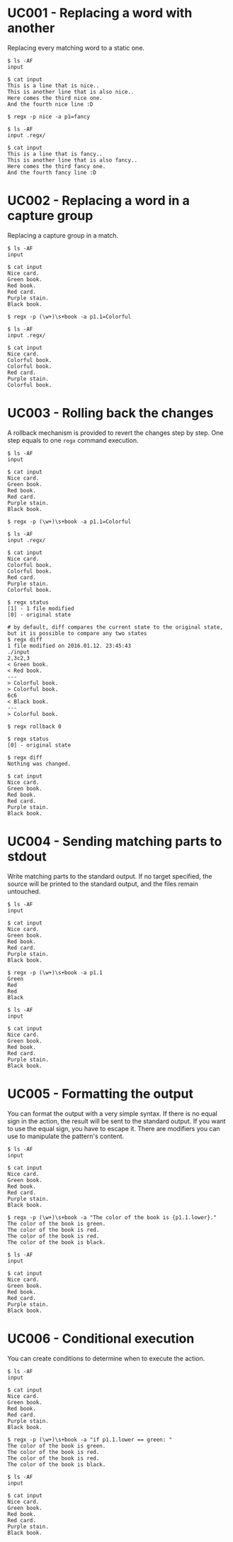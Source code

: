 # UC001 - Replacing a word with another

Replacing every matching word to a static one.

```
$ ls -AF
input

$ cat input
This is a line that is nice..
This is another line that is also nice..
Here comes the third nice one.
And the fourth nice line :D

$ regx -p nice -a p1=fancy

$ ls -AF
input .regx/

$ cat input
This is a line that is fancy..
This is another line that is also fancy..
Here comes the third fancy one.
And the fourth fancy line :D
```


# UC002 - Replacing a word in a capture group

Replacing a capture group in a match.

```
$ ls -AF
input

$ cat input
Nice card.
Green book.
Red book.
Red card.
Purple stain.
Black book.

$ regx -p (\w+)\s+book -a p1.1=Colorful

$ ls -AF
input .regx/

$ cat input
Nice card.
Colorful book.
Colorful book.
Red card.
Purple stain.
Colorful book.
```

# UC003 - Rolling back the changes

A rollback mechanism is provided to revert the changes step by step. One step equals to one `regx` command execution.

```
$ ls -AF
input

$ cat input
Nice card.
Green book.
Red book.
Red card.
Purple stain.
Black book.

$ regx -p (\w+)\s+book -a p1.1=Colorful

$ ls -AF
input .regx/

$ cat input
Nice card.
Colorful book.
Colorful book.
Red card.
Purple stain.
Colorful book.

$ regx status
[1] - 1 file modified
[0] - original state

# by default, diff compares the current state to the original state, but it is possible to compare any two states
$ regx diff
1 file modified on 2016.01.12. 23:45:43
./input
2,3c2,3
< Green book.
< Red book.
---
> Colorful book.
> Colorful book.
6c6
< Black book.
---
> Colorful book.

$ regx rollback 0

$ regx status
[0] - original state

$ regx diff
Nothing was changed.

$ cat input
Nice card.
Green book.
Red book.
Red card.
Purple stain.
Black book.
```

# UC004 - Sending matching parts to stdout

Write matching parts to the standard output. If no target specified, the source will be printed to the standard output, and the files remain untouched.

```
$ ls -AF
input

$ cat input
Nice card.
Green book.
Red book.
Red card.
Purple stain.
Black book.

$ regx -p (\w+)\s+book -a p1.1
Green
Red
Red
Black

$ ls -AF
input

$ cat input
Nice card.
Green book.
Red book.
Red card.
Purple stain.
Black book.
```

# UC005 - Formatting the output

You can format the output with a very simple syntax. If there is no equal sign in the action, the result will be sent to the standard output. If you want to use the equal sign, you have to escape it. There are modifiers you can use to manipulate the pattern's content.

```
$ ls -AF
input

$ cat input
Nice card.
Green book.
Red book.
Red card.
Purple stain.
Black book.

$ regx -p (\w+)\s+book -a "The color of the book is {p1.1.lower}."
The color of the book is green.
The color of the book is red.
The color of the book is red.
The color of the book is black.

$ ls -AF
input

$ cat input
Nice card.
Green book.
Red book.
Red card.
Purple stain.
Black book.
```

# UC006 - Conditional execution

You can create conditions to determine when to execute the action.

```
$ ls -AF
input

$ cat input
Nice card.
Green book.
Red book.
Red card.
Purple stain.
Black book.

$ regx -p (\w+)\s+book -a "if p1.1.lower == green: "
The color of the book is green.
The color of the book is red.
The color of the book is red.
The color of the book is black.

$ ls -AF
input

$ cat input
Nice card.
Green book.
Red book.
Red card.
Purple stain.
Black book.
```


